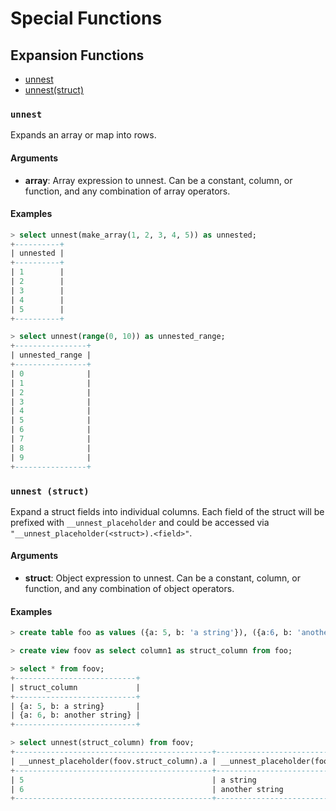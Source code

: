 <!---
  Licensed to the Apache Software Foundation (ASF) under one
  or more contributor license agreements.  See the NOTICE file
  distributed with this work for additional information
  regarding copyright ownership.  The ASF licenses this file
  to you under the Apache License, Version 2.0 (the
  "License"); you may not use this file except in compliance
  with the License.  You may obtain a copy of the License at

    http://www.apache.org/licenses/LICENSE-2.0

  Unless required by applicable law or agreed to in writing,
  software distributed under the License is distributed on an
  "AS IS" BASIS, WITHOUT WARRANTIES OR CONDITIONS OF ANY
  KIND, either express or implied.  See the License for the
  specific language governing permissions and limitations
  under the License.
-->

# Special Functions

## Expansion Functions

- [unnest](#unnest)
- [unnest(struct)](#unnest-struct)

### `unnest`

Expands an array or map into rows.

#### Arguments

- **array**: Array expression to unnest.
  Can be a constant, column, or function, and any combination of array operators.

#### Examples

```sql
> select unnest(make_array(1, 2, 3, 4, 5)) as unnested;
+----------+
| unnested |
+----------+
| 1        |
| 2        |
| 3        |
| 4        |
| 5        |
+----------+
```

```sql
> select unnest(range(0, 10)) as unnested_range;
+----------------+
| unnested_range |
+----------------+
| 0              |
| 1              |
| 2              |
| 3              |
| 4              |
| 5              |
| 6              |
| 7              |
| 8              |
| 9              |
+----------------+
```

### `unnest (struct)`

Expand a struct fields into individual columns.
Each field of the struct will be prefixed with `__unnest_placeholder` and could be accessed via `"__unnest_placeholder(<struct>).<field>"`.

#### Arguments

- **struct**: Object expression to unnest.
  Can be a constant, column, or function, and any combination of object operators.

#### Examples

```sql
> create table foo as values ({a: 5, b: 'a string'}), ({a:6, b: 'another string'});

> create view foov as select column1 as struct_column from foo;

> select * from foov;
+---------------------------+
| struct_column             |
+---------------------------+
| {a: 5, b: a string}       |
| {a: 6, b: another string} |
+---------------------------+

> select unnest(struct_column) from foov;
+--------------------------------------------+--------------------------------------------+
| __unnest_placeholder(foov.struct_column).a | __unnest_placeholder(foov.struct_column).b |
+--------------------------------------------+--------------------------------------------+
| 5                                          | a string                                   |
| 6                                          | another string                             |
+--------------------------------------------+--------------------------------------------+
```
